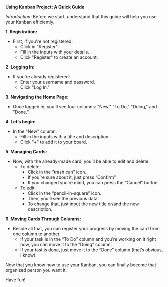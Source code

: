**Using Kanban Project: A Quick Guide**

*Introduction:*
Before we start, understand that this guide will help you use your Kanban efficiently.

**1. Registration:**

- First, if you're not registered:
    - Click in "Register".
    - Fill in the inputs with your details.
    - Click "Register" to create an account.

**2. Logging In:**

- If you're already registered:
    - Enter your username and password.
    - Click "Log In."

**3. Navigating the Home Page:**

- Once logged in, you'll see four columns: "New," "To Do," "Doing," and "Done."

**4. Let’s begin:**

- In the "New" column:
    - Fill in the inputs with a title and description.
    - Click "+" to add it to your board.

**5. Managing Cards:**

- Now, with the already-made card, you’ll be able to edit and delete:
    - To delete:
        - Click in the “trash can” icon.
        - If you’re sure about it, just press “Confirm”
        - If you changed you’re mind, you can press the “Cancel” button.
    - To edit:
        - Click in the “pencil-in-square” icon.
        - Then, you’ll see the previous data.
        - To change that, just input the new title or/and the new description.

**6. Moving Cards Through Columns:**

- Beside all that, you can register your progress by moving the card from one column to another.
    - If your task is in the “To Do” column and you’re working on it right now, you can move it to the “Doing” column.
    - If your tast is done, just move it to the “Done” column (that’s obvious, i know).

Now that you know how to use your Kanban, you can finally become that organized person you want it. 

Have fun!
